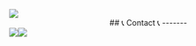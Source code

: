 <img src="https://capsule-render.vercel.app/api?type=soft&color=FFE4E1&&fontColor=FFFFFF&animation=twinkling&height=200&section=header&text=Hello%20I'm%20Kang%20yewon&fontSize=40" />
<div align="center">
## 📞 Contact 📞
 -------
<div style="display:flex; flex-direction:row;">
 <a href="https://www.instagram.com/ye_lucy/"><img src="https://img.shields.io/badge/Instagram-E4405F?style=for-the-badge&logo=Instagram&logoColor=white"/></a>
  <a href="https://m.blog.naver.com/won98922?tab=1" target="_blank"><img src="https://img.shields.io/badge/Naver Blog-2DB400?style=for-the-badge&logo=Naver&logoColor=white"/></a>
</div><br>
</div>
